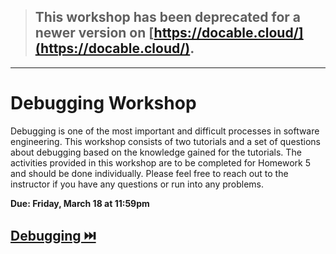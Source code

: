 
> ## This workshop has been deprecated for a newer version on [https://docable.cloud/](https://docable.cloud/).
---
# Debugging Workshop

Debugging is one of the most important and difficult processes in software engineering. This workshop consists of two tutorials and a set of questions about debugging based on the knowledge gained for the tutorials. The activities provided in this workshop are to be completed for Homework 5 and should be done individually. Please feel free to reach out to the instructor if you have any questions or run into any problems.

**Due: Friday, March 18 at 11:59pm**

## [Debugging ⏭️](Debugging.md)